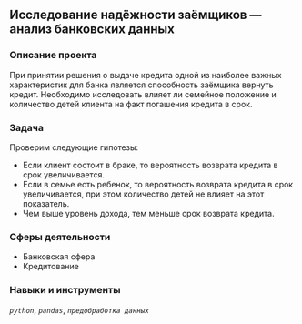 ## Исследование надёжности заёмщиков — анализ банковских данных
### Описание проекта

При принятии решения о выдаче кредита одной из наиболее важных характеристик для банка является способность заёмщика вернуть кредит. 
Необходимо исследовать влияет ли семейное положение и количество детей клиента на факт погашения кредита в срок.

### Задача
Проверим следующие гипотезы:

- Если клиент состоит в браке, то вероятность возврата кредита в срок увеличивается.
- Если в семье есть ребенок, то вероятность возврата кредита в срок увеличивается, при этом количество детей не влияет на этот показатель.
- Чем выше уровень дохода, тем меньше срок возврата кредита.

### Сферы деятельности

- Банковская сфера
- Кредитование

### Навыки и инструменты
*`python`*, *`pandas`*, *`предобработка данных`*
